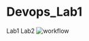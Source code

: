 # Devops_Lab1
Lab1
Lab2
![workflow](https://github.com/<UserName>/<RepositoryName>/actions/workflows/main.yml/badge.svg)

